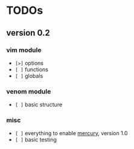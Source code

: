 # TODOs

## version 0.2

### vim module

* `[>]` options
* `[ ]` functions
* `[ ]` globals

### venom module

* `[ ]` basic structure

### misc

* `[ ]` everything to enable [mercury], version 1.0
* `[ ]` basic testing


[mercury]: https://github.com/nielsmadan/mercury
